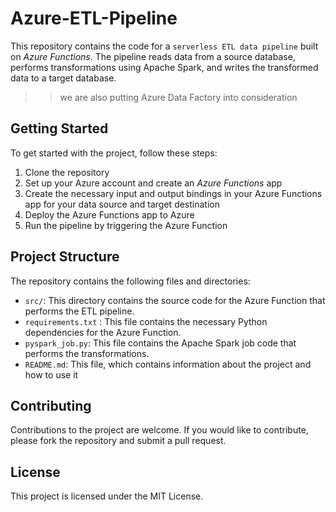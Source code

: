 # Azure-ETL-Pipeline

This repository contains the code for a `serverless ETL data pipeline` built on *Azure Functions*. The pipeline reads data from a source database, performs transformations using Apache Spark, and writes the transformed data to a target database.

>> we are also putting Azure Data Factory into consideration

## Getting Started

To get started with the project, follow these steps:

1. Clone the repository
2. Set up your Azure account and create an *Azure Functions* app
3. Create the necessary input and output bindings in your Azure Functions app for your data source and target destination
4. Deploy the Azure Functions app to Azure
5. Run the pipeline by triggering the Azure Function

## Project Structure

The repository contains the following files and directories:

* `src/`: This directory contains the source code for the Azure Function that performs the ETL pipeline.
* `requirements.txt` : This file contains the necessary Python dependencies for the Azure Function.
* `pyspark_job.py`: This file contains the Apache Spark job code that performs the transformations.
* `README.md`: This file, which contains information about the project and how to use it

## Contributing

Contributions to the project are welcome. If you would like to contribute, please fork the repository and submit a pull request.

## License

This project is licensed under the MIT License.
